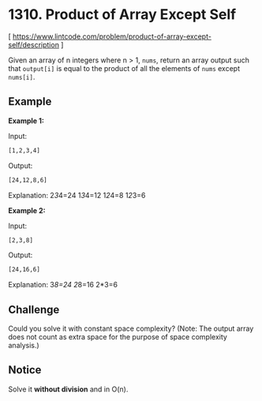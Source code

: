 # 1310. Product of Array Except Self
[ https://www.lintcode.com/problem/product-of-array-except-self/description ]

Given an array of n integers where n > 1, `nums`, return an array output such that `output[i]` is equal to the product of all the elements of `nums` except `nums[i]`.

## Example
**Example 1:**

Input:
```sh
[1,2,3,4]
```
Output:
```sh
[24,12,8,6]
```
Explanation:
2*3*4=24
1*3*4=12
1*2*4=8
1*2*3=6

**Example 2:**

Input:
```sh
[2,3,8]
```
Output:
```sh
[24,16,6]
```
Explanation:
3*8=24
2*8=16
2*3=6

## Challenge
Could you solve it with constant space complexity? (Note: The output array does not count as extra space for the purpose of space complexity analysis.)

## Notice
Solve it **without division** and in O(n).